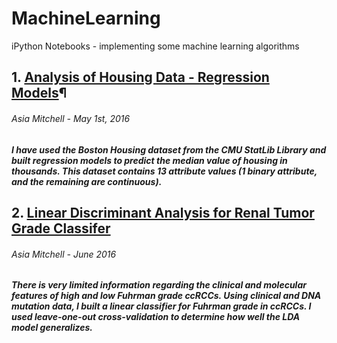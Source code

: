 # MachineLearning
iPython Notebooks - implementing some machine learning algorithms 

## 1. [Analysis of Housing Data - Regression Models](https://github.com/asiadmitchell/MachineLearning/blob/master/HousingData_Regression.ipynb)¶
###### Asia Mitchell - May 1st, 2016
##### I have used the Boston Housing dataset from the CMU StatLib Library and built regression models to predict the median value of housing in thousands. This dataset contains 13 attribute values (1 binary attribute, and the remaining are continuous).

## 2. [Linear Discriminant Analysis for Renal Tumor Grade Classifer](https://github.com/asiadmitchell/MachineLearning/blob/master/LDA_KIRCmutations.ipynb)
###### Asia Mitchell - June 2016
##### There is very limited information regarding the clinical and molecular features of high and low Fuhrman grade ccRCCs. Using clinical and DNA mutation data, I built a linear classifier for Fuhrman grade in ccRCCs. I used leave-one-out cross-validation to determine how well the LDA model generalizes. 
